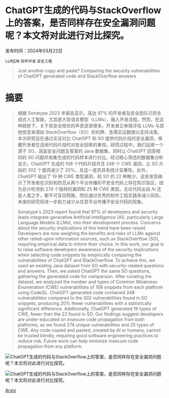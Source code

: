 # ChatGPT生成的代码与StackOverflow上的答案，是否同样存在安全漏洞问题呢？本文将对此进行对比探究。

发布时间：2024年03月22日

`LLM应用` `软件开发` `安全工程`

> Just another copy and paste? Comparing the security vulnerabilities of ChatGPT generated code and StackOverflow answers

# 摘要

> 根据 Sonatype 2023 年报告显示，高达 97% 的开发者及安全团队已将生成式人工智能，尤其是大型语言模型（LLMs），融入开发流程。然而，在这种趋势下，关于其安全隐忧的声音逐渐增多。开发者正审慎评估 LLMs 与其他信息来源如 StackOverflow（SO）的利弊，急需实证数据以支持决策。本次研究旨在通过实证对比 ChatGPT 和 SO 提供代码片段的安全漏洞，唤醒开发者在选用代码片段时对安全因素的重视。研究过程中，我们运用一个源于 SO、涵盖安全问题及答案的 Java 数据集，同时让 ChatGPT 回答相同的 SO 问题并收集生成的代码样本进行对比。经过精心筛选的数据集分析显示，ChatGPT 生成的 108 个代码片段共含 248 个 CWE 漏洞，比 SO 片段的 302 个漏洞减少了 20%，且这一差异具有统计显著性。此外，ChatGPT 输出了 19 种 CWE 类型漏洞，较 SO 的 22 种略少。这些发现揭示了开发者在识别和防范从两个平台传播的不安全代码上存在知识盲区，因为总计检测到 274 个独特的漏洞和 25 种 CWE 类型。无论代码出自 AI 还是人类之手，都不可盲目照搬，而应通过优秀的软件工程实践来减小风险。未来的研究将进一步助力减少从任意平台传播不安全代码的现象。

> Sonatype's 2023 report found that 97% of developers and security leads integrate generative Artificial Intelligence (AI), particularly Large Language Models (LLMs), into their development process. Concerns about the security implications of this trend have been raised. Developers are now weighing the benefits and risks of LLMs against other relied-upon information sources, such as StackOverflow (SO), requiring empirical data to inform their choice. In this work, our goal is to raise software developers awareness of the security implications when selecting code snippets by empirically comparing the vulnerabilities of ChatGPT and StackOverflow. To achieve this, we used an existing Java dataset from SO with security-related questions and answers. Then, we asked ChatGPT the same SO questions, gathering the generated code for comparison. After curating the dataset, we analyzed the number and types of Common Weakness Enumeration (CWE) vulnerabilities of 108 snippets from each platform using CodeQL. ChatGPT-generated code contained 248 vulnerabilities compared to the 302 vulnerabilities found in SO snippets, producing 20% fewer vulnerabilities with a statistically significant difference. Additionally, ChatGPT generated 19 types of CWE, fewer than the 22 found in SO. Our findings suggest developers are under-educated on insecure code propagation from both platforms, as we found 274 unique vulnerabilities and 25 types of CWE. Any code copied and pasted, created by AI or humans, cannot be trusted blindly, requiring good software engineering practices to reduce risk. Future work can help minimize insecure code propagation from any platform.

![ChatGPT生成的代码与StackOverflow上的答案，是否同样存在安全漏洞问题呢？本文将对此进行对比探究。](../../../paper_images/2403.15600/example.png)

![ChatGPT生成的代码与StackOverflow上的答案，是否同样存在安全漏洞问题呢？本文将对此进行对比探究。](../../../paper_images/2403.15600/violin-snippet-1.png)

[Arxiv](https://arxiv.org/abs/2403.15600)